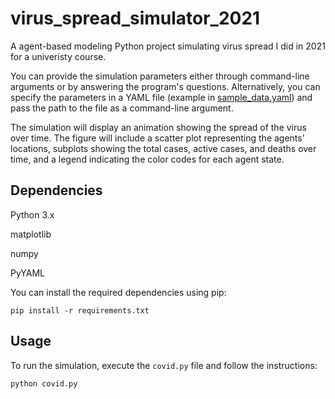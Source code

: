 # virus_spread_simulator_2021

A agent-based modeling Python project simulating virus spread I did in 2021 for a univeristy course.

You can provide the simulation parameters either through command-line arguments or by answering the program's questions. Alternatively, you can specify the parameters in a YAML file (example in [sample_data.yaml](sample_data.yaml)) and pass the path to the file as a command-line argument.

The simulation will display an animation showing the spread of the virus over time. The figure will include a scatter plot representing the agents' locations, subplots showing the total cases, active cases, and deaths over time, and a legend indicating the color codes for each agent state.

## Dependencies

Python 3.x

matplotlib

numpy

PyYAML

You can install the required dependencies using pip:

    pip install -r requirements.txt

## Usage

To run the simulation, execute the `covid.py` file and follow the instructions:
    
    python covid.py